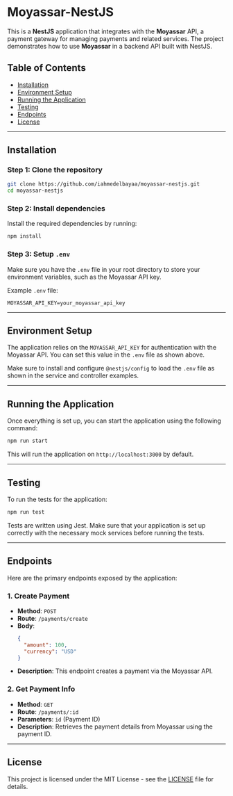 # Moyassar-NestJS

This is a **NestJS** application that integrates with the **Moyassar** API, a payment gateway for managing payments and related services. The project demonstrates how to use **Moyassar** in a backend API built with NestJS.

## Table of Contents

- [Installation](#installation)
- [Environment Setup](#environment-setup)
- [Running the Application](#running-the-application)
- [Testing](#testing)
- [Endpoints](#endpoints)
- [License](#license)

---

## Installation

### Step 1: Clone the repository

```bash
git clone https://github.com/iahmedelbayaa/moyassar-nestjs.git
cd moyassar-nestjs
```

### Step 2: Install dependencies

Install the required dependencies by running:

```bash
npm install
```

### Step 3: Setup `.env`

Make sure you have the `.env` file in your root directory to store your environment variables, such as the Moyassar API key.

Example `.env` file:

```plaintext
MOYASSAR_API_KEY=your_moyassar_api_key
```

---

## Environment Setup

The application relies on the `MOYASSAR_API_KEY` for authentication with the Moyassar API. You can set this value in the `.env` file as shown above.

Make sure to install and configure `@nestjs/config` to load the `.env` file as shown in the service and controller examples.

---

## Running the Application

Once everything is set up, you can start the application using the following command:

```bash
npm run start
```

This will run the application on `http://localhost:3000` by default.

---

## Testing

To run the tests for the application:

```bash
npm run test
```

Tests are written using Jest. Make sure that your application is set up correctly with the necessary mock services before running the tests.

---

## Endpoints

Here are the primary endpoints exposed by the application:

### 1. Create Payment

- **Method**: `POST`
- **Route**: `/payments/create`
- **Body**:
  ```json
  {
    "amount": 100,
    "currency": "USD"
  }
  ```
- **Description**: This endpoint creates a payment via the Moyassar API.

### 2. Get Payment Info

- **Method**: `GET`
- **Route**: `/payments/:id`
- **Parameters**: `id` (Payment ID)
- **Description**: Retrieves the payment details from Moyassar using the payment ID.

---

## License

This project is licensed under the MIT License - see the [LICENSE](LICENSE) file for details.
